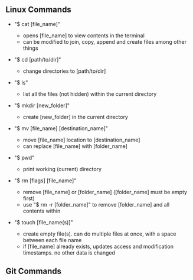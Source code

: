 ## Linux Commands

- "$ cat [file_name]"
    - opens [file_name] to view contents in the terminal
    - can be modified to join, copy, append and create files among other things


- "$ cd [path/to/dir]"
    - change directories to [path/to/dir]


- "$ ls"
    - list all the files (not hidden) within the current directory


- "$ mkdir [new_folder]"
    - create [new_folder] in the current directory


- "$ mv [file_name] [destination_name]"
    - move [file_name] location to [destination_name]
    - can replace [file_name] with [folder_name]


- "$ pwd"
    - print working (current) directory


- "$ rm [flags] [file_name]"
    - remove [file_name] or [folder_name] ([folder_name] must be empty first)
    - use "$ rm -r [folder_name]" to remove [folder_name] and all contents within


- "$ touch [file_name(s)]"
    - create empty file(s). can do multiple files at once, with a space between each file name
    - if [file_name] already exists, updates access and modification timestamps. no other data is changed


## Git Commands





